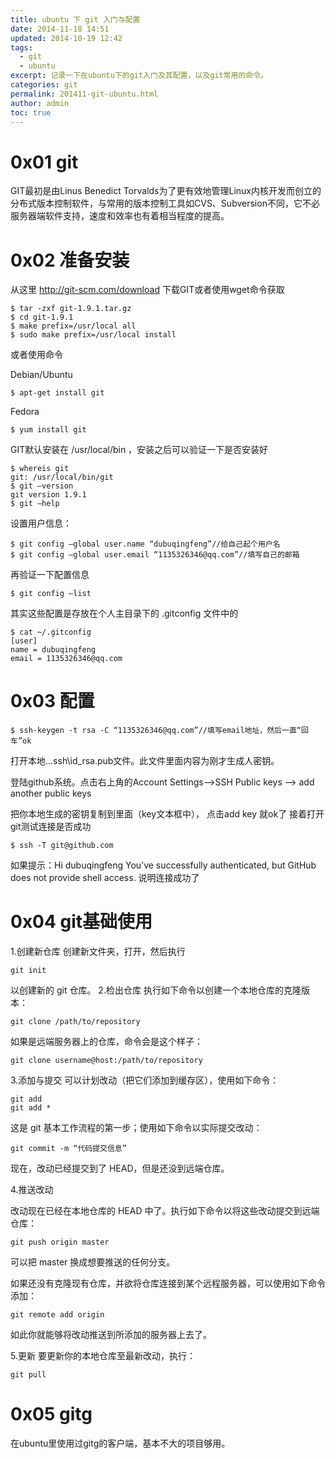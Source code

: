 ```yaml
---
title: ubuntu 下 git 入门与配置
date: 2014-11-18 14:51
updated: 2014-10-19 12:42
tags: 
  - git
  - ubuntu
excerpt: 记录一下在ubuntu下的git入门及其配置，以及git常用的命令。
categories: git
permalink: 201411-git-ubuntu.html
author: admin
toc: true
---
```


# 0x01 git

GIT最初是由Linus Benedict Torvalds为了更有效地管理Linux内核开发而创立的分布式版本控制软件，与常用的版本控制工具如CVS、Subversion不同，它不必服务器端软件支持，速度和效率也有着相当程度的提高。

# 0x02 准备安装

从这里 http://git-scm.com/download 下载GIT或者使用wget命令获取

```
$ tar -zxf git-1.9.1.tar.gz
$ cd git-1.9.1
$ make prefix=/usr/local all
$ sudo make prefix=/usr/local install
```

或者使用命令

Debian/Ubuntu

	$ apt-get install git

Fedora
	
	$ yum install git

GIT默认安装在 /usr/local/bin ，安装之后可以验证一下是否安装好

```
$ whereis git
git: /usr/local/bin/git
$ git –version
git version 1.9.1
$ git –help
```

设置用户信息：

```
$ git config –global user.name “dubuqingfeng”//给自己起个用户名
$ git config –global user.email “1135326346@qq.com”//填写自己的邮箱
```

再验证一下配置信息

	$ git config –list

其实这些配置是存放在个人主目录下的 .gitconfig 文件中的

```
$ cat ~/.gitconfig
[user]
name = dubuqingfeng
email = 1135326346@qq.com
```

# 0x03 配置

	$ ssh-keygen -t rsa -C “1135326346@qq.com”//填写email地址，然后一直“回车”ok

打开本地..\.ssh\id_rsa.pub文件。此文件里面内容为刚才生成人密钥。

登陆github系统。点击右上角的Account Settings—>SSH Public keys —> add another public keys

把你本地生成的密钥复制到里面（key文本框中）， 点击add key 就ok了
接着打开git测试连接是否成功

```
$ ssh -T git@github.com
```

如果提示：Hi dubuqingfeng You’ve successfully authenticated, but GitHub does not provide shell access. 说明连接成功了

# 0x04 git基础使用

1.创建新仓库
创建新文件夹，打开，然后执行
	
	git init

以创建新的 git 仓库。
2.检出仓库
执行如下命令以创建一个本地仓库的克隆版本：

	git clone /path/to/repository

如果是远端服务器上的仓库，命令会是这个样子：

	git clone username@host:/path/to/repository

3.添加与提交
可以计划改动（把它们添加到缓存区），使用如下命令：

	git add 
	git add *

这是 git 基本工作流程的第一步；使用如下命令以实际提交改动：
	
	git commit -m “代码提交信息”

现在，改动已经提交到了 HEAD，但是还没到远端仓库。

4.推送改动

改动现在已经在本地仓库的 HEAD 中了。执行如下命令以将这些改动提交到远端仓库：
	
	git push origin master

可以把 master 换成想要推送的任何分支。

如果还没有克隆现有仓库，并欲将仓库连接到某个远程服务器，可以使用如下命令添加：

	git remote add origin 

如此你就能够将改动推送到所添加的服务器上去了。

5.更新
要更新你的本地仓库至最新改动，执行：

	git pull
# 0x05 gitg

在ubuntu里使用过gitg的客户端，基本不大的项目够用。
